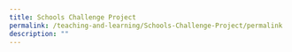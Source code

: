 ```yaml
---
title: Schools Challenge Project
permalink: /teaching-and-learning/Schools-Challenge-Project/permalink
description: ""
---
```

